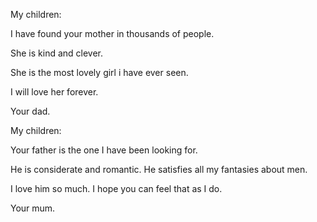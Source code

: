 My children:

I have found your mother in thousands of people.

She is kind and clever.

She is the most lovely girl i have ever seen.

I will love her forever.



Your dad.




My children:

Your father is the one I have been looking for.

He is considerate and romantic. He satisfies all my fantasies about men.

I love him so much. I hope you can feel that as I do.

Your mum.
